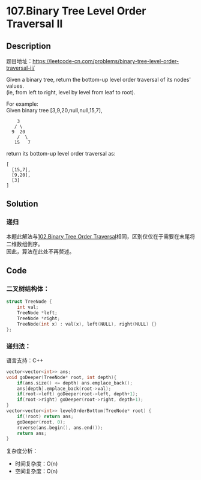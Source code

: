 # 107.Binary Tree Level Order Traversal II
## Description
题目地址：https://leetcode-cn.com/problems/binary-tree-level-order-traversal-ii/

Given a binary tree, return the bottom-up level order traversal of its nodes' values. 
<br/>(ie, from left to right, level by level from leaf to root).

For example:
<br/>Given binary tree [3,9,20,null,null,15,7],
```
    3
   / \
  9  20
    /  \
   15   7
```
return its bottom-up level order traversal as:
```
[
  [15,7],
  [9,20],
  [3]
]
```

## Solution
### 递归
本题此解法与[102.Binary Tree Order Traversal](./102.Binary-Tree-Order-Traversal.md)相同，区别仅仅在于需要在末尾将二维数组倒序。
<br/>因此，算法在此处不再赘述。

## Code
### 二叉树结构体：
```C++
struct TreeNode {
    int val;
    TreeNode *left;
    TreeNode *right;
    TreeNode(int x) : val(x), left(NULL), right(NULL) {}
};
```

### 递归法：
语言支持：C++
```C++
vector<vector<int>> ans;
void goDeeper(TreeNode* root, int depth){
    if(ans.size() <= depth) ans.emplace_back();
    ans[depth].emplace_back(root->val);
    if(root->left) goDeeper(root->left, depth+1);
    if(root->right) goDeeper(root->right, depth+1);
}
vector<vector<int>> levelOrderBottom(TreeNode* root) {
    if(!root) return ans;
    goDeeper(root, 0);
    reverse(ans.begin(), ans.end());
    return ans;
}
```
复杂度分析：
- 时间复杂度：O(n)
- 空间复杂度：O(n)

